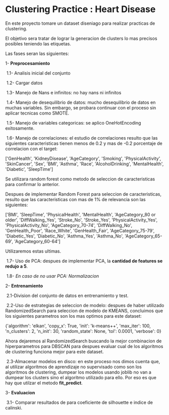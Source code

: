 # Clustering Practice : Heart Disease

En este proyecto tomare un dataset diseniago para realizar practicas de clustering. 

El objetivo sera tratar de lograr la generacion de clusters lo mas precisos posibles teniendo las etiquetas.

Las fases seran las siguientes:

1- **Preprocesamiento**

&nbsp;1.1- Analisis inicial del conjunto

&nbsp;1.2- Cargar datos

&nbsp;1.3- Manejo de Nans e infinitos: no hay nans ni infinitos

&nbsp;1.4- Manejo de desequilibrio de datos: mucho desequilibrio de datos en muchas variables. Sin embargo, se probara continuar con el proceso sin aplicar tecnicas como SMOTE.


&nbsp;1.5- Manejo de variables categoricas: se aplico OneHotEncoding exitosamente.

&nbsp;1.6- Manejo de correlaciones: el estudio de correlaciones resulto que las siguientes caracteristicas tienen menos de 0.2 y mas de -0.2 porcentaje de correlacion con el target:

['GenHealth', 'KidneyDisease', 'AgeCategory', 'Smoking', 'PhysicalActivity', 'SkinCancer', 'Sex', 'BMI', 'Asthma', 'Race', 'AlcoholDrinking', 'MentalHealth', 'Diabetic', 'SleepTime']

Se utilizara random forest como metodo de seleccion de caracteristicas para confirmar lo anterior.

Despues de implementar Random Forest para seleccion de caracteristicas, resulto que las caracteristicas con mas de 1% de relevancia son las siguientes:

['BMI', 'SleepTime', 'PhysicalHealth', 'MentalHealth', 'AgeCategory_80 or older', 'DiffWalking_Yes', 'Stroke_No', 'Stroke_Yes', 'PhysicalActivity_Yes', 'PhysicalActivity_No', 'AgeCategory_70-74', 'DiffWalking_No', 'GenHealth_Poor', 'Race_White', 'GenHealth_Fair', 'AgeCategory_75-79', 'Diabetic_Yes', 'Diabetic_No', 'Asthma_Yes', 'Asthma_No', 'AgeCategory_65-69', 'AgeCategory_60-64']

Utilizaremos estas ultimas.


&nbsp;1.7- Uso de PCA: despues de implementar PCA, la **cantidad de features se redujo a 5**.

&nbsp;1.8- *En caso de no usar PCA: Normalizacion*

2- **Entrenamiento**

&nbsp;2.1-Division del conjunto de datos en entrenamiento y test.

&nbsp;2.2-Uso de estrategias de seleccion de modelo: despues de haber utilizado RandomizedSearch para seleccion de modelo de KMEANS, concluimos que los siguientes parametros son los mas optimos para este dataset:

{'algorithm': 'elkan', 'copy_x': True, 'init': 'k-means++', 'max_iter': 100, 'n_clusters': 2, 'n_init': 30, 'random_state': None, 'tol': 0.0001, 'verbose': 0}

Ahora dejaremos al RandomizedSearch buscando la mejor combinacion de hiperparametros para DBSCAN para despues evaluar cual de los algoritmos de clustering funciona mejor para este dataset.

&nbsp;2.3-Almacenar modelos en disco: en este proceso nos dimos cuenta que, al utilizar algoritmos de aprendizaje no supervisado como son los algoritmos de clustering, dumpear los modelos usando joblib no van a dumpear los clusters sino el algoritmo utilizado para ello. Por eso es que hay que utilzar el metodo **fit_predict**.

3- **Evaluacion**

&nbsp;3.1- Comparar resultados de para coeficiente de silhouette e indice de calinski.
